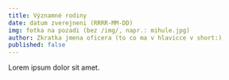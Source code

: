 ```yaml
---
title: Významné rodiny
date: datum zverejneni (RRRR-MM-DD)
img: fotka na pozadi (bez /img/, napr.: mihule.jpg)
author: Zkratka jmena oficera (to co ma v hlavicce v short:)
published: false
---
```


Lorem ipsum dolor sit amet.
